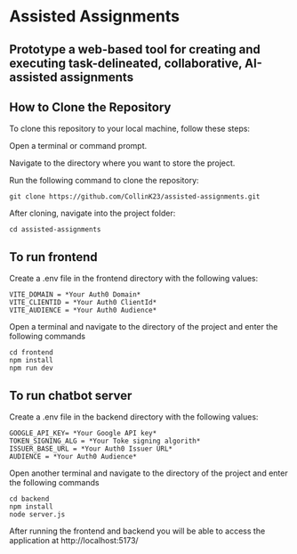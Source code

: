 # Assisted Assignments

## Prototype a web-based tool for creating and executing task-delineated, collaborative, AI-assisted assignments

## How to Clone the Repository
To clone this repository to your local machine, follow these steps:

Open a terminal or command prompt.

Navigate to the directory where you want to store the project.

Run the following command to clone the repository:
```
git clone https://github.com/CollinK23/assisted-assignments.git
```
After cloning, navigate into the project folder:
```
cd assisted-assignments
```


## To run frontend
Create a .env file in the frontend directory with the following values:
```
VITE_DOMAIN = *Your Auth0 Domain*
VITE_CLIENTID = *Your Auth0 ClientId*
VITE_AUDIENCE = *Your Auth0 Audience*
```
Open a terminal and navigate to the directory of the project and enter the following commands
```
cd frontend
npm install
npm run dev
```

## To run chatbot server
Create a .env file in the backend directory with the following values:
```
GOOGLE_API_KEY= *Your Google API key*
TOKEN_SIGNING_ALG = *Your Toke signing algorith*
ISSUER_BASE_URL = *Your Auth0 Issuer URL*
AUDIENCE = *Your Auth0 Audience*
```
Open another terminal and navigate to the directory of the project and enter the following commands
```
cd backend
npm install
node server.js
```
After running the frontend and backend you will be able to access the application at http://localhost:5173/
